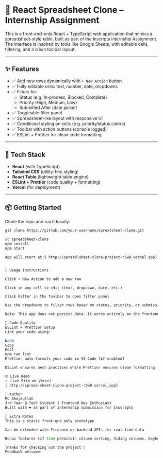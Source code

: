 # 🧾 React Spreadsheet Clone – Internship Assignment

This is a front-end-only React + TypeScript web application that mimics a spreadsheet-style table, built as part of the Inscripts Internship Assignment. The interface is inspired by tools like Google Sheets, with editable cells, filtering, and a clean toolbar layout.

---

## ✨ Features

- ✅ Add new rows dynamically with `+ New Action` button
- ✅ Fully editable cells: text, number, date, dropdowns
- ✅ Filters for:
  - Status (e.g. In-process, Blocked, Complete)
  - Priority (High, Medium, Low)
  - Submitted After (date picker)
- ✅ Toggleable filter panel
- ✅ Spreadsheet-like layout with responsive UI
- ✅ Conditional styling on cells (e.g. priority/status colors)
- ✅ Toolbar with action buttons (console logged)
- ✅ ESLint + Prettier for clean code formatting

---

## 🚀 Tech Stack

- **React** (with TypeScript)
- **Tailwind CSS** (utility-first styling)
- **React Table** (lightweight table engine)
- **ESLint + Prettier** (code quality + formatting)
- **Vercel** (for deployment)

---

## 📦 Getting Started

Clone the repo and run it locally:

```bash
git clone https://github.com/your-username/spreadsheet-clone.git

cd spreadsheet-clone
npm install
npm start

App will start at:( http://spread-sheet-clone-project-r5w9.vercel.app)


🧠 Usage Instructions

Click + New Action to add a new row

Click in any cell to edit (text, dropdown, date, etc.)

Click Filter in the toolbar to open filter panel

Use the dropdowns to filter rows based on status, priority, or submission date

Note: This app does not persist data. It works entirely on the frontend.

🧹 Code Quality
ESLint + Prettier Setup
Lint your code using:

bash
Copy
Edit
npm run lint
Prettier auto-formats your code in VS Code (if enabled)

ESLint ensures best practices while Prettier ensures clean formatting.

🌐 Live Demo
✅ Live Site on Vercel
( http://spread-sheet-clone-project-r5w9.vercel.app)

🙋 Author
Md Shujaullah
3rd Year B.Tech Student | Frontend Dev Enthusiast
Built with ❤️ as part of internship submission for Inscripts

📎 Extra Notes
This is a static front-end only prototype

Can be extended with Firebase or backend APIs for real-time data

Bonus features (if time permits): column sorting, hiding columns, keyboard navigation, export

Thanks for checking out the project 🙏
Feedback welcome!